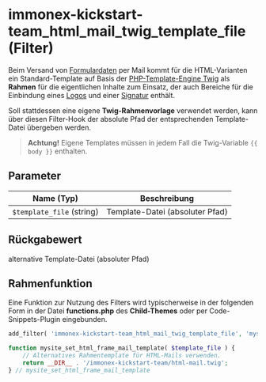 # immonex-kickstart-team_html_mail_twig_template_file (Filter)

Beim Versand von [Formulardaten](../komponenten/kontaktformular) per Mail kommt für die HTML-Varianten ein Standard-Template auf Basis der [PHP-Template-Engine Twig](https://twig.symfony.com/) als **Rahmen** für die eigentlichen Inhalte zum Einsatz, der auch Bereiche für die Einbindung eines [Logos](../schnellstart/einrichtung#logo-logo-position) und einer [Signatur](../schnellstart/einrichtung#mailtext-signatur) enthält.

Soll stattdessen eine eigene **Twig-Rahmenvorlage** verwendet werden, kann über diesen Filter-Hook der absolute Pfad der entsprechenden Template-Datei übergeben werden.

> **Achtung!** Eigene Templates müssen in jedem Fall die Twig-Variable `{{ body }}` enthalten.

## Parameter

| Name (Typ) | Beschreibung |
| ---------- | ------------ |
| `$template_file` (string) | Template-Datei (absoluter Pfad) |

## Rückgabewert

alternative Template-Datei (absoluter Pfad)

## Rahmenfunktion

Eine Funktion zur Nutzung des Filters wird typischerweise in der folgenden Form in der Datei **functions.php** des **Child-Themes** oder per Code-Snippets-Plugin eingebunden.

```php
add_filter( 'immonex-kickstart-team_html_mail_twig_template_file', 'mysite_set_html_frame_mail_template' );

function mysite_set_html_frame_mail_template( $template_file ) {
	// Alternatives Rahmentemplate für HTML-Mails verwenden.
	return __DIR__ . '/immonex-kickstart-team/html-mail.twig';
} // mysite_set_html_frame_mail_template
```